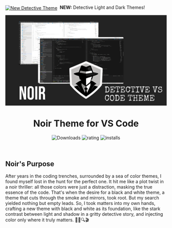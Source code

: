 <div align="left"><p><a href="https://sectorz.dev"><img alt="New Detective Theme" align="center" src="https://img.shields.io/badge/%F0%9F%95%B5%F0%9F%8F%BB%E2%80%8D%E2%99%80%EF%B8%8F-New%20Detective%20Themes-New?style=flat&labelColor=%232b2b2b&color=%23595959" /></a>&nbsp; <strong>NEW:</strong> Detective Light and Dark Themes! 
</p></div>

<div align="center">
<a align="center" href="https://sectorz.dev"><img align="center" src="https://raw.githubusercontent.com/SenpaiSumpie/noir/master/images/title.png" /></a>

# Noir Theme for VS Code

![Downloads](https://img.shields.io/visual-studio-marketplace/d/sectorz.noir-vs-code-theme?label=Downloads&colorA=2b2b2b&colorB=474747)
![rating](https://img.shields.io/visual-studio-marketplace/r/sectorz.noir-vs-code-theme?label=Ratings&colorA=2b2b2b&colorB=474747)
![installs](https://img.shields.io/visual-studio-marketplace/i/sectorz.noir-vs-code-theme?label=Installs&colorA=2b2b2b&colorB=474747)

</div>

<br>

## Noir's Purpose
 After years in the coding trenches, surrounded by a sea of color themes, I found myself lost in the hunt for the perfect one. It hit me like a plot twist in a noir thriller: all those colors were just a distraction, masking the true essence of the code. That's when the desire for a black and white theme, a theme that cuts through the smoke and mirrors, took root. But my search yielded nothing but empty leads. So, I took matters into my own hands, crafting a new theme with black and white as its foundation, like the stark contrast between light and shadow in a gritty detective story, and injecting color only where it truly matters. 🕵️‍♀️🔍🎬